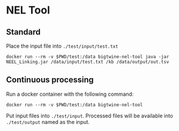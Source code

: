# NEL Tool

## Standard
Place the input file into `./test/input/test.txt`

```
docker run --rm -v $PWD/test:/data bigtwine-nel-tool java -jar NEEL_Linking.jar /data/input/test.txt /kb /data/output/out.tsv
```

## Continuous processing
Run a docker container with the following command:
```
docker run --rm -v $PWD/test:/data bigtwine-nel-tool
```

Put input files into `./test/input`. Processed files will be available into `./test/output` named as the input.
